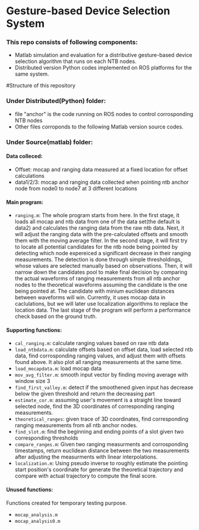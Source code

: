 # Gesture-based Device Selection System
### This repo consists of following components:

* Matlab simulation and evaluation for a distributive gesture-based device selection algorithm that runs on each NTB nodes.
* Distributed version Python codes implemented on ROS platforms for the same system.

#Structure of this repository
### Under Distributed(Python) folder:

* file "anchor" is the code running on ROS nodes to control corrosponding NTB nodes
* Other files corroponds to the following Matlab version source codes. 

### Under Source(matlab) folder:

#### Data colleced: 
* Offset: mocap and ranging data measured at a fixed location for offset calculations
* data1/2/3: mocap and ranging data collected when pointing ntb anchor node from node0 to node7 at 3 different locations

#### Main program:
* <code>ranging.m</code>: The whole program starts from here. In the first stage, it loads all mocap and ntb data from one of the data set(the default
is data2) and calculates the ranging data from the raw ntb data. Next, it will adjust the ranging data with the pre-calculated offsets and 
smooth them with the moving average filter. In the second stage, it will first try to locate all potential candidates for the ntb node being 
pointed by detecting which node expereiced a significant decrease in their ranging measurements. The detection is done through simple 
thresholdings, whose values are selected manually based on observations. Then, it will narrow down the candidates pool to make final decision
by comparing the actual waveforms of ranging measurements from all ntb anchor nodes to the theoretical waveforms assuming the candidate is the
one being pointed at. The candidate with minium euclidean distances between waveforms will win. Currently, it uses mocap data in caclulations,
but we will later use localization algorithms to replace the location data. The last stage of the program will perform a performance check based
on the ground truth.

#### Supporting functions:

* <code>cal_ranging.m</code>: calculate ranging values based on raw ntb data
* <code>load_ntbdata.m</code>: calculate offsets based on offset data, load selected ntb data, find corrosponding ranging values, and adjust them with 
offsets found above. It also plot all ranging measurements at the same time.
* <code>load_mocapdata.m</code>: load mocap data
* <code>mov_avg_filter.m</code>: smooth input vector by finding moving average with window size 3
* <code>find_first_valley.m</code>: detect if the smoothened given input has decrease below the given threshold and return the decreasing part
* <code>estimate_cor.m</code>: assuming user's movement is a straight line toward selected node, find the 3D coordinates of corresponding ranging measurements.
* <code>theoretical_ranges</code>: given trace of 3D coordinates, find corresponding ranging measurements from all ntb anchor nodes.
* <code>find_slot.m</code>: find the beginning and ending points of a slot given two corresponding thresholds
* <code>compare_ranges.m</code>: Given two ranging measurments and corrosponding timestamps, return euclidean distance between the two measurements after adjusting the measurments with linear interpolations.  
* <code>localization.m</code>: Using pseudo inverse to roughly estimate the pointing start position's coordinate for generate the theoretical trajectory and compare with actual trajectory to compute the final score.   

#### Unused functions:  
Functions created for temporary testing purpose.

* <code>mocap_analysis.m</code>
* <code>mocap_analysis0.m</code>



